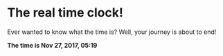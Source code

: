 # The real time clock!

Ever wanted to know what the time is? Well, your journey is about to end!

**The time is Nov 27, 2017, 05:19**